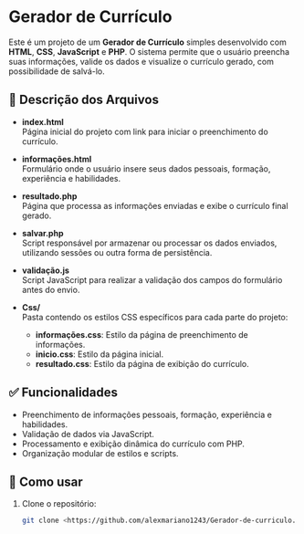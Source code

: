 
# Gerador de Currículo

Este é um projeto de um **Gerador de Currículo** simples desenvolvido com **HTML**, **CSS**, **JavaScript** e **PHP**. O sistema permite que o usuário preencha suas informações, valide os dados e visualize o currículo gerado, com possibilidade de salvá-lo.


## 📄 Descrição dos Arquivos

- **index.html**  
  Página inicial do projeto com link para iniciar o preenchimento do currículo.

- **informações.html**  
  Formulário onde o usuário insere seus dados pessoais, formação, experiência e habilidades.

- **resultado.php**  
  Página que processa as informações enviadas e exibe o currículo final gerado.

- **salvar.php**  
  Script responsável por armazenar ou processar os dados enviados, utilizando sessões ou outra forma de persistência.

- **validação.js**  
  Script JavaScript para realizar a validação dos campos do formulário antes do envio.

- **Css/**  
  Pasta contendo os estilos CSS específicos para cada parte do projeto:
  
  - **informações.css**: Estilo da página de preenchimento de informações.  
  - **inicio.css**: Estilo da página inicial.  
  - **resultado.css**: Estilo da página de exibição do currículo.

## ✅ Funcionalidades

- Preenchimento de informações pessoais, formação, experiência e habilidades.
- Validação de dados via JavaScript.
- Processamento e exibição dinâmica do currículo com PHP.
- Organização modular de estilos e scripts.

## 🚀 Como usar

1. Clone o repositório:
   ```bash
   git clone <https://github.com/alexmariano1243/Gerador-de-curriculo.git>



